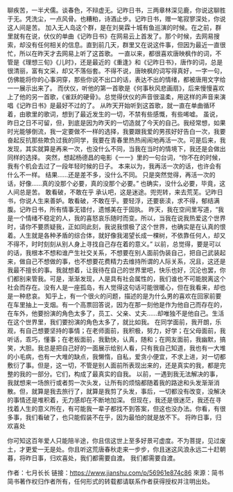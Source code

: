聊疾苦，一半犬儒。谈春色，不辩虚无。记昨日书，三两章林深见鹿，你说这聊胜于无。凭洗尘，一点风骨。也糟粕，诗酒止步。记昨日书，赠一笔寂寥深处，你说这人间是苦。
加入无人岛这个群，是在刘昊霖十城有鱼巡演的时候。在之前，群里就有在说，伏仪的单曲《记昨日书》在网易云上首发了。那个时候，去网易搜索，却没有任何相关的信息。直到前几天，群里又在说这件事，但因为最近一直很忙，所以在昨天才去网易上听了这首歌。
一直以来，都很喜欢唐映枫作的词，不管是《理想三旬》《儿时》，还是最近的《重逢》和《记昨日书》，唐作的词，总是很清丽，富有文采，却又不落俗套。不得不说，唐映枫的词写得真好，一字一句，仿佛能将你的心事洞穿，那些你说不出口的话，表达不出的情绪，都被唐用文字给一一展示出来了。
而伏仪，听他的第一首歌是《何事秋风悲画扇》，后来慢慢喜欢上了他的另一首歌，《雀跃的硬骨》。总觉得伏仪的声音很温柔，用这样的声音来演唱《记昨日书》是最好不过的了。
从昨天开始听到这首歌，就一直在单曲循环着，由歌里的歌词，想到了最近发生的一切，不禁有些感慨，有些唏嘘。
虽说，昨日之日不可留，但，到底是因为昨天的一切造就了今天的自己。我经常想，如果时光能够倒流，我一定要做不一样的选择，我要跟我爱的男孩好好告白一次，我要奋起反抗那些欺负过我的同学，我要在青春里热热闹闹地再活一次。可是后来，我发现，其实就算是再来一次，也没什么不同，当我在当时的情境下，我还是会做出同样的选择。
突然，想起杨德昌的电影《一一》里的一句台词，“你不在的时候，我有个机会去过了一段年轻时候的日子。 本来以为，我再活一次的话，也许会有什么不一样。 结果……还是差不多，没什么不同。 只是突然觉得，再活一次的话，好像……真的没那个必要，真的没那个必要。”
也确实，没什么必要，毕竟，这人间总是苦。
敢看破，不敢在乎
承认吧，这是迷途。兜兜转，来去荒芜。记昨日书，你说人生来善妒。敢看破，不敢在乎。要轻浮，还要亵渎，求不得，郁结满腹。记昨日书，所有情事无错付，遗憾美在于固执。
昨天，我在空间里写道，“我是一个情绪不稳定的人，我的喜怒哀乐随时而变。所以，当我在说我热爱这个世界时，请你不要质疑我，正如同此刻，我说我恨极了这个世界，也确实是在认真的恨着。人生就是各种矛盾的综合体，就好像我渴望长成一棵树，不依靠任何人，却又不得不，时时刻刻从别人身上寻找自己存在着的意义。”
以前，总觉得，要是可以的话，我根本不想和谁产生社交关系，不想要在别人面前伪装自己，把自己武装起来，做自己不想做的事，也不想要花费精力去维持所谓的人际关系，况且，这还是我最不擅长的事。我就想着，让我待在自己的世界里吧，快乐也好，沉沦也罢，你们都别来管我。可是，渐渐发现，人是具有社会属性的，我们谁也不可能脱离这个社会而存在。没有人是一座孤岛，有人觉得这句话可能很暖心，但在我看来，却也是一种悲哀。
知乎上，有一个很火的问题，描述的是为什么男的喜欢在回家前要在车里抽上一支烟。有一个高票回答说，因为在那一刻他是作为他自己而存在的，在车外，他要扮演的角色太多了，员工、父亲、丈夫……却唯独不是他自己。生活在这个世界里，我们要扮演的角色太多了，就比如我。
在同学面前，我开朗，乐观，有自己想要坚持的事情；在老师面前，我积极，努力，好学；在父母面前，我听话，乖巧，懂事；在老板面前，我勤快，认真，随和；在网友面前，我幽默，搞笑，大胆。我总是把自己好的一面展示给别人看，只有我自己知道，我也有一大堆的小毛病，也有一大堆的缺点，我懒惰，自私，爱贪小便宜，不求上进，对一切都敷衍了事。但是，这一切，不管是别人面前所表现出来的，还是真实的我，都是完整的我的一部分。它们，构成了最真实的自我。
以前，一遇到我无法解决的事，我就想来一场旅行或者剪一次头发，让所有的烦恼都随着我的路途和头发渐渐消散。但，就算是我去旅行了，就算是我剪了头发，事后，一切都没有改变，没解决的事情还是堆积着，无力感却在不断地加深。
但现在，我还是很迷茫，我还在寻找着人生的意义所在，有可能我一辈子都找不到答案，但这也没办法。你看，有很多事，我们看破了，也只能假装不在乎，因为最怕的就是放不下。
将昨日事，归欢喜处

你可知这百年爱人只能陪半途，你且信这世上至多好景可虚度。不为菩提，见过废土，才更爱一无是处。你且听这荒唐春秋走来一步步，你且迷这风浪永远二十赶朝暮，将昨日事，归欢喜处，我们都需要自渡。
我们都需要自渡。


作者：七月长长
链接：https://www.jianshu.com/p/56961e874c86
來源：简书
简书著作权归作者所有，任何形式的转载都请联系作者获得授权并注明出处。
